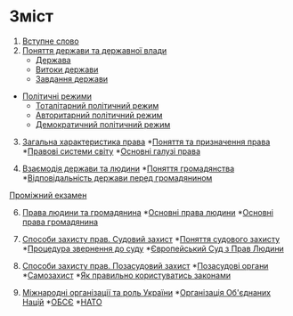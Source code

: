 # Зміст

1. [Вступне слово](vstup.md)
2. [Поняття держави та державної влади](chapter1.md)
   * [Держава](derzhava.md)
   * [Витоки держави](vitoki_derzhavi.md)
   * [Завдання держави](zavdannya_derzhavi.md)
* [Політичні режими](2/zemlya_na_plani_ta_karti.md)
  * [Тоталітарний політичний режим](totaltarnii_poltichnii_rezhim.md)
  * [Авторитарний політичний режим](avtoritarnii_poltichnii_rezhim.md)
  * [Демократичний політичний режим](demokratichnii_poltichnii_rezhim.md)
3. [Загальна характеристика права]()
   *[Поняття та призначення права](zagalna_harakteristika_prava.md) 
   *[Правові системи світу](zagalna_harakteristika_prava.md)
   *[Основні галузі права](zagalna_harakteristika_prava.md)
 
4. [Взаємодія держави та людини]()
    *[Поняття громадянства](zagalna_harakteristika_prava.md)
    *[Відповідальність держави перед громадянином](zagalna_harakteristika_prava.md)
    
[Проміжний екзамен]()

6. [Права людини та громадянина]()
  *[Основні права людини](zagalna_harakteristika_prava.md)
  *[Основні права громадянина](zagalna_harakteristika_prava.md)
  
5. [Способи захисту прав. Судовий захист]()
   *[Поняття судового захисту]()
   *[Процедура звернення до суду]()
   *[Європейський Суд з Прав Людини]()

6. [Способи захисту прав. Позасудовий захист]()
  *[Позасудові органи]()
  *[Самозахист]()
  *[Як правильно користуватись законами]()

7. [Міжнародні організації та роль України]()
    *[Організація Об'єднаних Націй]() 
    *[ОБСЄ]()
    *[НАТО]() 

